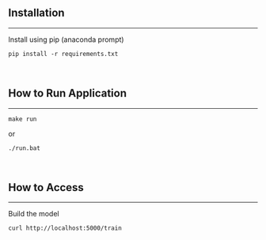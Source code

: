 ## Installation

---

Install using pip (anaconda prompt)

```shell
pip install -r requirements.txt
```

<br />

## How to Run Application

---

```shell
make run
```

or

```shell
./run.bat
```

<br />

## How to Access

---

Build the model

```shell
curl http://localhost:5000/train
```
